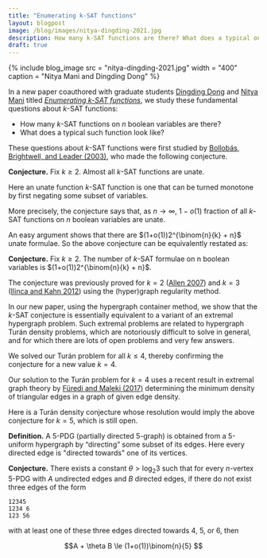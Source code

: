 ```yaml
---
title: "Enumerating k-SAT functions"
layout: blogpost
image: /blog/images/nitya-dingding-2021.jpg
description: How many k-SAT functions are there? What does a typical one look like?
draft: true
---
```


{% include blog_image
    src = "nitya-dingding-2021.jpg"
    width = "400"
    caption = "Nitya Mani and Dingding Dong"
%}

In a new paper coauthored with graduate students [Dingding Dong](https://www.math.harvard.edu/people/dong-dingding/) and [Nitya Mani](http://math.mit.edu/directory/profile.php?pid=2315) titled [_Enumerating k-SAT functions_](https://arxiv.org/abs/2107.09233), we study these fundamental questions about _k_-SAT functions:

- How many _k_-SAT functions on _n_ boolean variables are there? 
- What does a typical such function look like?

These questions about _k_-SAT functions were first studied by [Bollobás, Brightwell, and Leader (2003)](https://mathscinet.ams.org/mathscinet-getitem?mr=1968421), who made the following conjecture.

**Conjecture.** Fix $k \ge 2$. Almost all _k_-SAT functions are unate.

Here an unate function _k_-SAT function is one that can be turned monotone by first negating some subset of variables.

More precisely, the conjecture says that, as $n \to \infty$, $1-o(1)$ fraction of all _k_-SAT functions on _n_ boolean variables are unate.

An easy argument shows that there are $(1+o(1))2^{\binom{n}{k} + n}$ unate formulae. So the above conjecture can be equivalently restated as:

**Conjecture.** Fix $k \ge 2$. The number of _k_-SAT formulae on n boolean variables is $(1+o(1))2^{\binom{n}{k} + n}$.

The conjecture was previously proved for $k=2$ ([Allen 2007](https://mathscinet.ams.org/mathscinet-getitem?mr=2350165)) and $k=3$ ([Ilinca and Kahn 2012](https://mathscinet.ams.org/mathscinet-getitem?mr=3009746)) using the (hyper)graph regularity method.

In our new paper, using the hypergraph container method, we show that the _k_-SAT conjecture is essentially equivalent to a variant of an extremal hypergraph problem. Such extremal problems are related to hypergraph Turán density problems, which are notoriously difficult to solve in general, and for which there are lots of open problems and very few answers. 

We solved our Turán problem for all $k \le 4$, thereby confirming the conjecture for a new value $k=4$. 

Our solution to the Turán problem for $k=4$ uses a recent result in extremal graph theory by [Füredi and Maleki (2017)](https://mathscinet.ams.org/mathscinet-getitem?mr=3656340) determining the minimum density of triangular edges in a graph of given edge density.

Here is a Turán density conjecture whose resolution would imply the above conjecture for $k=5$, which is still open.

**Definition.** A 5-PDG (partially directed 5-graph) is obtained from a 5-uniform hypergraph by “directing” some subset of its edges. Here every directed edge is "directed towards" one of its vertices.

**Conjecture.** There exists a constant $\theta > \log_2 3$ such that for every _n_-vertex 5-PDG with _A_ undirected edges and _B_ directed edges, if there do not exist three edges of the form
```
12345
1234 6
123 56
```
with at least one of these three edges directed towards 4, 5, or 6, then

$$A + \theta B \le (1+o(1))\binom{n}{5} $$